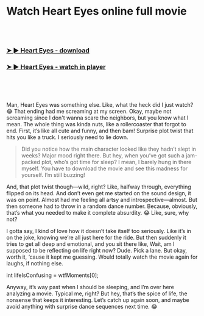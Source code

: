 <h1>Watch Heart Eyes online full movie</h1>


<br><br>

<h3><a href="https://Jays-cozilragas1985.github.io/cumxacxddq/">➤ ► Heart Eyes - download</a></h3> 
<h3><a href="https://Jays-cozilragas1985.github.io/cumxacxddq/">➤ ► Heart Eyes - watch in player</a></h3>


<br><br><br>


Man, Heart Eyes was something else. Like, what the heck did I just watch? 😂 That ending had me screaming at my screen. Okay, maybe not screaming since I don't wanna scare the neighbors, but you know what I mean. The whole thing was kinda nuts, like a rollercoaster that forgot to end. First, it’s like all cute and funny, and then bam! Surprise plot twist that hits you like a truck. I seriously need to lie down.

> Did you notice how the main character looked like they hadn’t slept in weeks? Major mood right there. But hey, when you’ve got such a jam-packed plot, who’s got time for sleep? I mean, I barely hung in there myself. You have to download the movie and see this madness for yourself. I’m still buzzing!

And, that plot twist though—wild, right? Like, halfway through, everything flipped on its head. And don’t even get me started on the sound design, it was on point. Almost had me feeling all artsy and introspective—almost. But then someone had to throw in a random dance number. Because, obviously, that’s what you needed to make it complete absurdity. 😂 Like, sure, why not?

I gotta say, I kind of love how it doesn’t take itself too seriously. Like it’s in on the joke, knowing we’re all just here for the ride. But then suddenly it tries to get all deep and emotional, and you sit there like, Wait, am I supposed to be reflecting on life right now? Dude. Pick a lane. But okay, worth it, ‘cause it kept me guessing. Would totally watch the movie again for laughs, if nothing else.

int lifeIsConfusing = wtfMoments[0];

Anyway, it’s way past when I should be sleeping, and I’m over here analyzing a movie. Typical me, right? But hey, that’s the spice of life, the nonsense that keeps it interesting. Let’s catch up again soon, and maybe avoid anything with surprise dance sequences next time. 😂
